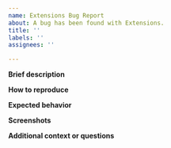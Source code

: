 ```yaml
---
name: Extensions Bug Report
about: A bug has been found with Extensions.
title: ''
labels: ''
assignees: ''

---
```


**Brief description**

**How to reproduce**

**Expected behavior**

**Screenshots**

**Additional context or questions**
